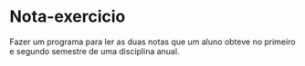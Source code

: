 # Nota-exercicio
 Fazer um programa para ler as duas notas que um aluno obteve no primeiro e segundo semestre de uma disciplina anual.
